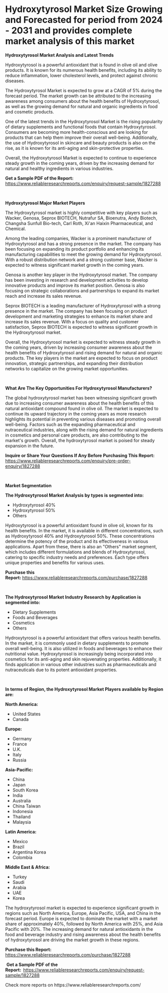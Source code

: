 <p><h1>Hydroxytyrosol Market Size Growing and Forecasted for period from 2024 - 2031 and provides complete market analysis of this market</h1></p><p><strong>Hydroxytyrosol Market Analysis and Latest Trends</strong></p>
<p><p>Hydroxytyrosol is a powerful antioxidant that is found in olive oil and olive products. It is known for its numerous health benefits, including its ability to reduce inflammation, lower cholesterol levels, and protect against chronic diseases.</p><p>The Hydroxytyrosol Market is expected to grow at a CAGR of 5% during the forecast period. The market growth can be attributed to the increasing awareness among consumers about the health benefits of Hydroxytyrosol, as well as the growing demand for natural and organic ingredients in food and cosmetic products.</p><p>One of the latest trends in the Hydroxytyrosol Market is the rising popularity of dietary supplements and functional foods that contain Hydroxytyrosol. Consumers are becoming more health-conscious and are looking for products that can help them improve their overall well-being. Additionally, the use of Hydroxytyrosol in skincare and beauty products is also on the rise, as it is known for its anti-aging and skin-protective properties.</p><p>Overall, the Hydroxytyrosol Market is expected to continue to experience steady growth in the coming years, driven by the increasing demand for natural and healthy ingredients in various industries.</p></p>
<p><strong>Get a Sample PDF of the Report:&nbsp;</strong> <a href="https://www.reliableresearchreports.com/enquiry/request-sample/1827288">https://www.reliableresearchreports.com/enquiry/request-sample/1827288</a></p>
<p>&nbsp;</p>
<p><strong>Hydroxytyrosol Major Market Players</strong></p>
<p><p>The Hydroxytyrosol market is highly competitive with key players such as Wacker, Genosa, Seprox BIOTECH, Nutrafur SA, Bioenutra, Andy Biotech, Changsha Sunfull Bio-tech, Carl Roth, Xi'an Haixin Pharmaceutical, and Chemical. </p><p>Among the leading companies, Wacker is a prominent manufacturer of Hydroxytyrosol and has a strong presence in the market. The company has been focusing on expanding its product portfolio and enhancing its manufacturing capabilities to meet the growing demand for Hydroxytyrosol. With a robust distribution network and a strong customer base, Wacker is expected to witness significant market growth in the coming years.</p><p>Genosa is another key player in the Hydroxytyrosol market. The company has been investing in research and development activities to develop innovative products and improve its market position. Genosa is also focusing on strategic collaborations and partnerships to expand its market reach and increase its sales revenue.</p><p>Seprox BIOTECH is a leading manufacturer of Hydroxytyrosol with a strong presence in the market. The company has been focusing on product development and marketing strategies to enhance its market share and increase its sales revenue. With a focus on quality and customer satisfaction, Seprox BIOTECH is expected to witness significant growth in the Hydroxytyrosol market.</p><p>Overall, the Hydroxytyrosol market is expected to witness steady growth in the coming years, driven by increasing consumer awareness about the health benefits of Hydroxytyrosol and rising demand for natural and organic products. The key players in the market are expected to focus on product innovation, strategic partnerships, and expanding their distribution networks to capitalize on the growing market opportunities.</p></p>
<p>&nbsp;</p>
<p><strong>What Are The Key Opportunities For Hydroxytyrosol Manufacturers?</strong></p>
<p><p>The global hydroxytyrosol market has been witnessing significant growth due to increasing consumer awareness about the health benefits of this natural antioxidant compound found in olive oil. The market is expected to continue its upward trajectory in the coming years as more research highlights its potential in preventing various diseases and promoting overall well-being. Factors such as the expanding pharmaceutical and nutraceutical industries, along with the rising demand for natural ingredients in cosmetics and personal care products, are also contributing to the market's growth. Overall, the hydroxytyrosol market is poised for steady expansion in the future.</p></p>
<p><strong>Inquire or Share Your Questions If Any Before Purchasing This Report:</strong> <a href="https://www.reliableresearchreports.com/enquiry/pre-order-enquiry/1827288">https://www.reliableresearchreports.com/enquiry/pre-order-enquiry/1827288</a></p>
<p>&nbsp;</p>
<p><strong>Market Segmentation</strong></p>
<p><strong>The Hydroxytyrosol Market Analysis by types is segmented into:</strong></p>
<p><ul><li>Hydroxytyrosol 40%</li><li>Hydroxytyrosol 50%</li><li>Others</li></ul></p>
<p><p>Hydroxytyrosol is a powerful antioxidant found in olive oil, known for its health benefits. In the market, it is available in different concentrations, such as Hydroxytyrosol 40% and Hydroxytyrosol 50%. These concentrations determine the potency of the product and its effectiveness in various applications. Apart from these, there is also an "Others" market segment, which includes different formulations and blends of Hydroxytyrosol, catering to specific industry needs and preferences. Each type offers unique properties and benefits for various uses.</p></p>
<p><strong>Purchase this Report:&nbsp;</strong><a href="https://www.reliableresearchreports.com/purchase/1827288">https://www.reliableresearchreports.com/purchase/1827288</a></p>
<p>&nbsp;</p>
<p><strong>The Hydroxytyrosol Market Industry Research by Application is segmented into:</strong></p>
<p><ul><li>Dietary Supplements</li><li>Foods and Beverages</li><li>Cosmetics</li><li>Others</li></ul></p>
<p><p>Hydroxytyrosol is a powerful antioxidant that offers various health benefits. In the market, it is commonly used in dietary supplements to promote overall well-being. It is also utilized in foods and beverages to enhance their nutritional value. Hydroxytyrosol is increasingly being incorporated into cosmetics for its anti-aging and skin rejuvenating properties. Additionally, it finds application in various other industries such as pharmaceuticals and nutraceuticals due to its potent antioxidant properties.</p></p>
<p>&nbsp;</p>
<p><strong>In terms of Region, the Hydroxytyrosol Market Players available by Region are:</strong></p>
<p>
    <p> <strong> North America: </strong>
        <ul>
            <li>United States</li>
            <li>Canada</li>
        </ul>
        </p> 
    <p> <strong> Europe: </strong>
        <ul>
            <li>Germany</li>
            <li>France</li>
            <li>U.K.</li>
            <li>Italy</li>
            <li>Russia</li>
        </ul>
        </p> 
    <p> <strong> Asia-Pacific: </strong>
        <ul>
            <li>China</li>
            <li>Japan</li>
            <li>South Korea</li>
            <li>India</li>
            <li>Australia</li>
            <li>China Taiwan</li>
            <li>Indonesia</li>
            <li>Thailand</li>
            <li>Malaysia</li>
        </ul>
        </p> 
    <p> <strong> Latin America: </strong>
        <ul>
            <li>Mexico</li>
            <li>Brazil</li>
            <li>Argentina Korea</li>
            <li>Colombia</li>
        </ul>
        </p> 
    <p> <strong> Middle East & Africa: </strong>
        <ul>
            <li>Turkey</li>
            <li>Saudi</li>
            <li>Arabia</li>
            <li>UAE</li>
            <li>Korea</li>
        </ul>
    </p>
    </p>
<p><p>The hydroxytyrosol market is expected to experience significant growth in regions such as North America, Europe, Asia Pacific, USA, and China in the forecast period. Europe is expected to dominate the market with a market share of approximately 40%, followed by North America with 25%, and Asia Pacific with 20%. The increasing demand for natural antioxidants in the food and beverage industry and rising awareness about the health benefits of hydroxytyrosol are driving the market growth in these regions.</p></p>
<p><strong>Purchase this Report: </strong><a href="https://www.reliableresearchreports.com/purchase/1827288">https://www.reliableresearchreports.com/purchase/1827288</a></p>
<p>&nbsp;<strong>Get a Sample PDF of the Report:&nbsp;&nbsp;</strong><a href="https://www.reliableresearchreports.com/enquiry/request-sample/1827288">https://www.reliableresearchreports.com/enquiry/request-sample/1827288</a></p>
<p><strong></strong></p>
<p>Check more reports on https://www.reliableresearchreports.com/</p>